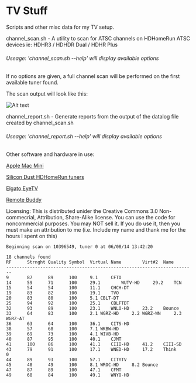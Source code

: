 TV Stuff
========
Scripts and other misc data for my TV setup.

channel_scan.sh - A utility to scan for ATSC channels on HDHomeRun ATSC devices ie: HDHR3 / HDHDR Dual / HDHR Plus

###### Useage: 'channel_scan.sh --help' will display available options

If no options are given, a full channel scan will be performed on the first available tuner found.

The scan output will look like this:

![Alt text](/../screenshots/screenshots/scan-ouput.png?raw=true)

channel_report.sh - Generate reports from the output of the datalog file created by channel_scan.sh

###### Useage: 'channel_report.sh --help' will display available options

Other software and hardware in use:

[Apple Mac Mini](http://www.apple.com/ca/mac-mini/)

[Silicon Dust HDHomeRun tuners](http://www.silicondust.com/products_new/)

[Elgato EyeTV](http://www.elgato.com/eyetv/eyetv-3)

[Remote Buddy](http://www.iospirit.com/products/remotebuddy/)


Licensing: This is distributed unider the Creative Commons 3.0 Non-commecrial, Attribution, Share-Alike license. You can use the code for noncommercial purposes. You may NOT sell it. If you do use it, then you must make an attribution to me (i.e. Include my name and thank me for the hours I spent on this)


```
Beginning scan on 10396549, tuner 0 at 06/08/14 13:42:20

18 channels found
RF		Strnght	Quality	Symbol	Virtual	Name		Virt#2	Name
------------------------------------------------------------------------
9		87		89		100		9.1		CFTO
14		59		71		100		29.1		WUTV-HD		29.2	TCN								
15		54		54		100		11.1	CHCH-DT											
19		83		82		100		19.1	TVO											
20		83		80		100		5.1	CBLT-DT											
25		94		92		100		25.1	CBLFTDT											
32		93		89		100		23.1	WNLO-HD		23.2	Bounce								
33		64		83		100		2.1	WGRZ-HD		2.2	WGRZ-WN		2.3	WGRZ-AT					
36		63		64		100		36.1	CITS-HD											
38		57		68		100		7.1	WKBW-HD											
39		69		73		100		4.1	WIVB-HD											
40		87		95		100		40.1	CJMT											
41		100		86		100		41.1	CIII-HD		41.2	CIII-SD								
43		79		91		100		17.1	WNED-HD		17.2	Think		0						
44		89		93		100		57.1	CITYTV											
45		40		49		100		8.1	WROC-HD		8.2	Bounce								
47		87		89		100		47.1	CFMT											
49		68		84		100		49.1	WNYO-HD											
```
